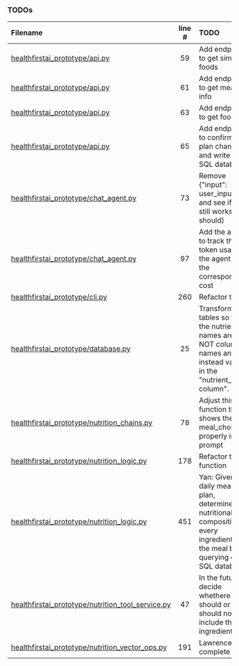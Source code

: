 ### TODOs

| Filename                                                                                                   | line # | TODO                                                                                                                              |
| :--------------------------------------------------------------------------------------------------------- | :----: | :-------------------------------------------------------------------------------------------------------------------------------- |
| [healthfirstai_prototype/api.py](healthfirstai_prototype/api.py#L59)                                       |   59   | Add endpoint to get similar foods                                                                                                 |
| [healthfirstai_prototype/api.py](healthfirstai_prototype/api.py#L61)                                       |   61   | Add endpoint to get meal info                                                                                                     |
| [healthfirstai_prototype/api.py](healthfirstai_prototype/api.py#L63)                                       |   63   | Add endpoint to get food info                                                                                                     |
| [healthfirstai_prototype/api.py](healthfirstai_prototype/api.py#L65)                                       |   65   | Add endpoint to confirm diet plan changes and write to SQL database                                                               |
| [healthfirstai_prototype/chat_agent.py](healthfirstai_prototype/chat_agent.py#L73)                         |   73   | Remove {"input": user_input} and see if it still works (it should)                                                                |
| [healthfirstai_prototype/chat_agent.py](healthfirstai_prototype/chat_agent.py#L97)                         |   97   | Add the ability to track the token usage of the agent and the corresponding cost                                                  |
| [healthfirstai_prototype/cli.py](healthfirstai_prototype/cli.py#L260)                                      |  260   | Refactor this                                                                                                                     |
| [healthfirstai_prototype/database.py](healthfirstai_prototype/database.py#L25)                             |   25   | Transform SQL tables so that the nutrient names are NOT column names and are instead values in the "nutrient_name column".        |
| [healthfirstai_prototype/nutrition_chains.py](healthfirstai_prototype/nutrition_chains.py#L78)             |   78   | Adjust this function that it shows the meal_choice properly in the prompt                                                         |
| [healthfirstai_prototype/nutrition_logic.py](healthfirstai_prototype/nutrition_logic.py#L178)              |  178   | Refactor this function                                                                                                            |
| [healthfirstai_prototype/nutrition_logic.py](healthfirstai_prototype/nutrition_logic.py#L451)              |  451   | Yan: Given a daily meal, plan, determine the nutritional composition of every ingredient in the meal by querying our SQL database |
| [healthfirstai_prototype/nutrition_tool_service.py](healthfirstai_prototype/nutrition_tool_service.py#L47) |   47   | In the future, decide whethere I should or should not include the ingredients                                                     |
| [healthfirstai_prototype/nutrition_vector_ops.py](healthfirstai_prototype/nutrition_vector_ops.py#L191)    |  191   | Lawrence complete this                                                                                                            |
